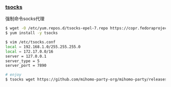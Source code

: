 ### [tsocks](https://github.com/zouguangxian/tsocks)
强制命令socks代理
```bash
$ wget -O /etc/yum.repos.d/tsocks-epel-7.repo https://copr.fedoraproject.org/coprs/neteler/tsocks/repo/epel-7/neteler-tsocks-epel-7.repo
$ yum install -y tsocks

$ vim /etc/tsocks.conf
local = 192.168.1.0/255.255.255.0
local = 172.17.0.0/16
server = 127.0.0.1
server_type = 5
server_port = 7890

# enjoy
$ tsocks wget https://github.com/mihomo-party-org/mihomo-party/releases/download/v1.7.5/mihomo-party-windows-1.7.5-ia32-setup.exe
```
